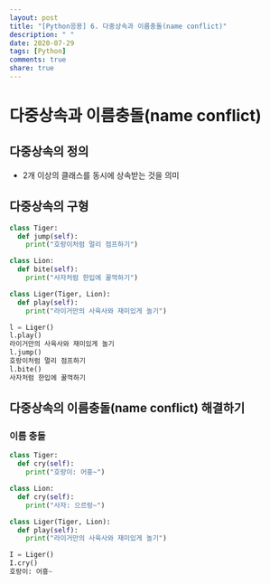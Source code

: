 ```yaml
---
layout: post
title: "[Python응용] 6. 다중상속과 이름충돌(name conflict)"
description: " "
date: 2020-07-29
tags: [Python]
comments: true
share: true
---
```


# 다중상속과 이름충돌(name conflict)

## 다중상속의 정의
- 2개 이상의 클래스를 동시에 상속받는 것을 의미

## 다중상속의 구형
```python
class Tiger:
  def jump(self):
    print("호랑이처럼 멀리 점프하기")

class Lion:
  def bite(self):
    print("사자처럼 한입에 꿀꺽하기")

class Liger(Tiger, Lion):
  def play(self):
    print("라이거만의 사육사와 재미있게 놀기")

l = Liger()
l.play()
라이거만의 사육사와 재미있게 놀기
l.jump()
호랑이처럼 멀리 점프하기
l.bite()
사자처럼 한입에 꿀꺽하기
```

## 다중상속의 이름충돌(name conflict) 해결하기

### 이름 충돌
```python
class Tiger:
  def cry(self):
    print("호랑이: 어흥~")

class Lion:
  def cry(self):
    print("사자: 으르렁~")

class Liger(Tiger, Lion):
  def play(self):
    print("라이거만의 사육사와 재미있게 놀기")

I = Liger()
I.cry()
호랑이: 어흥~
```